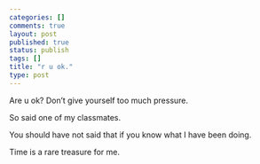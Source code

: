 ```yaml
--- 
categories: []
comments: true
layout: post
published: true
status: publish
tags: []
title: "r u ok."
type: post
---
```

<div id="msgcns!3725CC0EE38B1F6!196" class="bvMsg">Are u ok? Don’t give yourself too much pressure. 

So said one of my classmates.


You should have not said that if you know what I have been doing.


Time is a rare treasure for me.</div>
